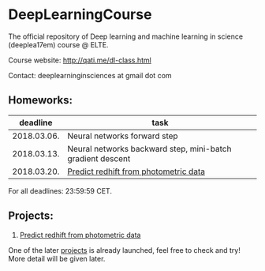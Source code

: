 # DeepLearningCourse
The official repository of Deep learning and machine learning in science (deeplea17em) course @ ELTE.

Course website: http://qati.me/dl-class.html


Contact: deeplearninginsciences at gmail dot com  

## Homeworks:
| deadline | task |
| --- | --- |
| 2018.03.06. | Neural networks forward step |
| 2018.03.13. | Neural networks backward step, mini-batch gradient descent |
| 2018.03.20. | [Predict redhift from photometric data](https://www.kaggle.com/c/elte-phys-photoz) |
For all deadlines: 23:59:59 CET.

## Projects:
1. [Predict redhift from photometric data](https://www.kaggle.com/c/elte-phys-photoz)    

One of the later [projects](https://www.kaggle.com/t/94ff0b242e0f4d1f8438f0d2c29aa071) is already launched, feel free to check and try!  
More detail will be given later.
